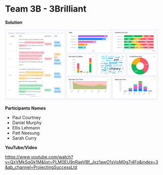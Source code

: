 # Team 3B - 3Brilliant
**Solution**

![alt text](https://github.com/Projecting-Success-Solutions-Portal/Hack-16/blob/main/Challenge%203/Team%203B%20-%203Brilliant/Team%203B%20Cover%20Image.png?raw=true)

**Participants Names**

- Paul Courtney
- Daniel Murphy
- Ellis Lehmann
- Patt Neesung
- Sarah Curry

**YouTube/Video**

https://www.youtube.com/watch?v=QxVMkSqGk1M&list=PLM0EU9nRaeVBf_Jxz1awO1sVpM0g7i4Fo&index=3&ab_channel=ProjectingSuccessLtd
